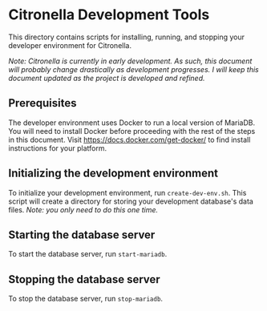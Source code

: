 # Citronella Development Tools
This directory contains scripts for installing, running, and stopping
your developer environment for Citronella.

*Note: Citronella is currently in early development. As such, this document
will probably change drastically as development progresses. I will keep this
document updated as the project is developed and refined.*

## Prerequisites
The developer environment uses Docker to run a local version of MariaDB.
You will need to install Docker before proceeding with the rest of the steps
in this document. Visit https://docs.docker.com/get-docker/ to find install
instructions for your platform.

## Initializing the development environment
To initialize your development environment, run `create-dev-env.sh`. This script
will create a directory for storing your development database's data files.
*Note: you only need to do this one time.*

## Starting the database server
To start the database server, run `start-mariadb`.

## Stopping the database server
To stop the database server, run `stop-mariadb`.